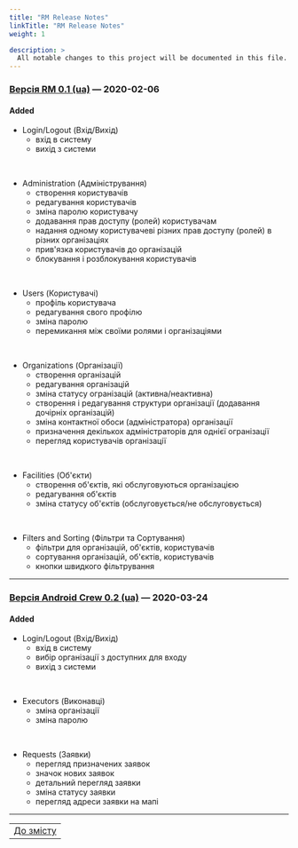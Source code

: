 ```yaml
---
title: "RM Release Notes"
linkTitle: "RM Release Notes"
weight: 1

description: >
  All notable changes to this project will be documented in this file.
---
```


### [Версія RM 0.1 (ua)] &mdash; 2020-02-06
#### Added

- Login/Logout (Вхід/Вихід)
  - вхід в систему
  - вихід з системи

<br/>

- Administration (Адміністрування)
  - створення користувачів
  - редагування користувачів
  - зміна паролю користувачу
  - додавання прав доступу (ролей) користувачам
  - надання одному користувачеві різних прав доступу (ролей) в різних організаціях
  - прив'язка користувачів до організацій
  - блокування і розблокування користувачів

<br/>

- Users (Користувачі)
  - профіль користувача
  - редагування свого профілю
  - зміна паролю
  - перемикання між своїми ролями і організаціями

<br/>

- Organizations (Організації)
  - створення організацій
  - редагування організацій
  - зміна статусу огранізацій (активна/неактивна)
  - створення і редагування структури організації (додавання дочірніх організацій)
  - зміна контактної обоси (адміністратора) організації
  - призначення декількох адміністраторів для однієї огранізації
  - перегляд користувачів організації

<br/>

- Facilities (Об'єкти)
  - створення об'єктів, які обслуговуються організацією
  - редагування об'єктів
  - зміна статусу об'єктів (обслуговується/не обслуговується)

<br/>

- Filters and Sorting (Фільтри та Сортування)
  - фільтри для організацій, об'єктів, користувачів
  - сортування організацій, об'єктів, користувачів
  - кнопки швидкого фільтрування
___

### [Версiя Android Crew 0.2 (ua)] &mdash; 2020-03-24
#### Added

- Login/Logout (Вхід/Вихід)
  - вхід в систему
  - вибір організації з доступних для входу
  - вихід з системи

<br/>

- Executors (Виконавці)
  - зміна організації
  - зміна паролю

<br/>

- Requests (Заявки)
  - перегляд призначених заявок
  - значок нових заявок
  - детальний перегляд заявки
  - зміна статусу заявки
  - перегляд адреси заявки на мапі
___
| |
|-|
| [До змісту](/home) |

[Версия RM 0.1 (ru)]: https://gitlab.rmsoft.io/rm-soft/rm-api/commits/release-0.1
[Версія RM 0.1 (ua)]: https://gitlab.rmsoft.io/rm-soft/rm-api/commits/release-0.1
[Версiя Android Crew 0.2 (ua)]: https://gitlab.rmsoft.io/rm-soft/rm-android-resources
